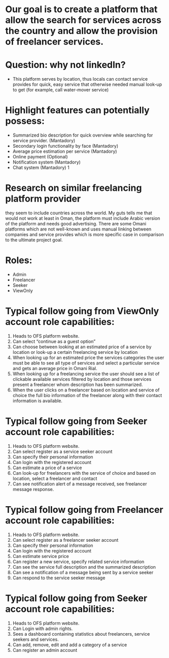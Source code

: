 # Our goal is to create a platform that allow the search for services across the country and allow the provision of freelancer services. 

# Question: why not linkedIn?
-	This platform serves by location, thus locals can contact service provides for quick, easy service that otherwise needed manual look-up to get (for example, call water-mover service)

# Highlight features can potentially possess:
-	Summarized bio description for quick overview while searching for service provider. (Mantadory)
-	Secondary login functionality by face (Mantadory)
-	Average price estimation per service (Mantadory)
-	Online payment (Optional)
-	Notification system (Mantadory)
-	Chat system (Mantadory) 1


# Research on similar freelancing platform provider
they seem to include countries across the world. My guts tells me that would not work at least in Oman, the platform must include Arabic version of the platform and needs good advertising. There are some Omani platforms which are not well-known and uses manual linking between companies and service provides which is more specific case in comparison to the ultimate project goal.


# Roles: 
-	Admin
-	Freelancer
-	Seeker
-	ViewOnly


# Typical follow going from ViewOnly account role capabilities:
1.	Heads to OFS platform website.
2.	Can select “continue as a guest option”
3.	Can choose between looking at an estimated price of a service by location or look-up a certain freelancing service by location
4.	When looking up for an estimated price the services categories the user must be able to see all type of services and select a particular service and gets an average price in Omani Rial.
5.	When looking up for a freelancing service the user should see a list of clickable available services filtered by location and those services present a freelancer whom description has been summarized.
6.	When the user clicks on a freelancer based on location and service of choice the full bio information of the freelancer along with their contact information is available.

# Typical follow going from Seeker account role capabilities:

1.	Heads to OFS platform website.
2.	Can select register as a service seeker account
3.	Can specify their personal information
4.	Can login with the registered account
5.	Can estimate a price of a service
6.	Can look-up for freelancers with the service of choice and based on location, select a freelancer and contact 
7.	Can see notification alert of a message received,  see freelancer message response.


# Typical follow going from Freelancer account role capabilities:

1.	Heads to OFS platform website.
2.	Can select register as a freelancer seeker account
3.	Can specify their personal information
4.	Can login with the registered account
5.	Can estimate service price
6.	Can register a new service, specify related service information
7.	Can see the service full description and the summarized description
8.	Can see a notification of a message being sent by a service seeker
9.	Can respond to the service seeker message


# Typical follow going from Seeker account role capabilities:
1.	Heads to OFS platform website.
2.	Can Login with admin rights.
3.	Sees a dashboard containing statistics about freelancers, service seekers and services.
4.	Can add, remove, edit and add a category of a service
5.	Can register an admin account